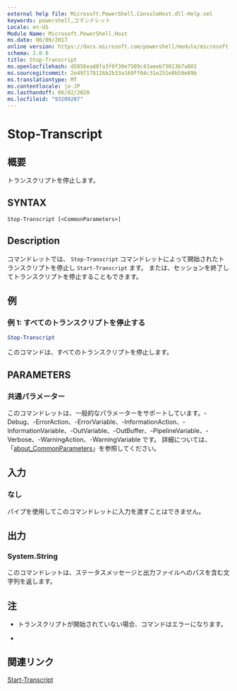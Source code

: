 ```yaml
---
external help file: Microsoft.PowerShell.ConsoleHost.dll-Help.xml
keywords: powershell,コマンドレット
Locale: en-US
Module Name: Microsoft.PowerShell.Host
ms.date: 06/09/2017
online version: https://docs.microsoft.com/powershell/module/microsoft.powershell.host/stop-transcript?view=powershell-7&WT.mc_id=ps-gethelp
schema: 2.0.0
title: Stop-Transcript
ms.openlocfilehash: d5856ead8fa3f0f30e7509c43aeeb73013b7a801
ms.sourcegitcommit: 2e497178126b2b33a169ff04c31e251e0b59e89b
ms.translationtype: MT
ms.contentlocale: ja-JP
ms.lasthandoff: 06/02/2020
ms.locfileid: "93209207"
---
```

# Stop-Transcript

## 概要
トランスクリプトを停止します。

## SYNTAX

```
Stop-Transcript [<CommonParameters>]
```

## Description

コマンドレットでは、 `Stop-Transcript` コマンドレットによって開始されたトランスクリプトを停止し `Start-Transcript` ます。
または、セッションを終了してトランスクリプトを停止することもできます。

## 例

### 例 1: すべてのトランスクリプトを停止する

```powershell
Stop-Transcript
```

このコマンドは、すべてのトランスクリプトを停止します。

## PARAMETERS

### 共通パラメーター

このコマンドレットは、一般的なパラメーターをサポートしています。-Debug、-ErrorAction、-ErrorVariable、-InformationAction、-InformationVariable、-OutVariable、-OutBuffer、-PipelineVariable、-Verbose、-WarningAction、-WarningVariable です。 詳細については、「[about_CommonParameters](https://go.microsoft.com/fwlink/?LinkID=113216)」を参照してください。

## 入力

### なし

パイプを使用してこのコマンドレットに入力を渡すことはできません。

## 出力

### System.String

このコマンドレットは、ステータスメッセージと出力ファイルへのパスを含む文字列を返します。

## 注

* トランスクリプトが開始されていない場合、コマンドはエラーになります。

*

## 関連リンク

[Start-Transcript](Start-Transcript.md)
